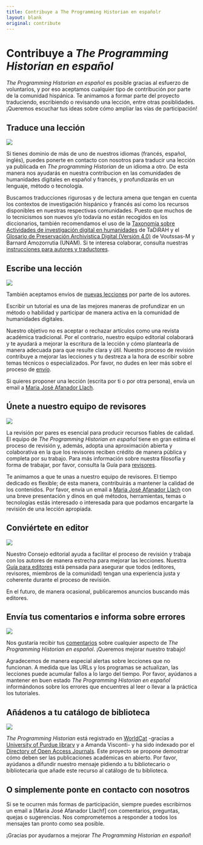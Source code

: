 ```yaml
---
title: Contribuye a The Programming Historian en españolr
layout: blank
original: contribute
---
```


# Contribuye a *The Programming Historian en español*

_The Programming Historian en español_ es posible gracias al esfuerzo de voluntarios, y por eso aceptamos cualquier tipo de contribución por parte de la comunidad hispánica. Te animamos a formar parte del proyecto traduciendo, escribiendo o revisando una lección, entre otras posiblidades. ¡Queremos escuchar tus ideas sobre cómo ampliar las vías de participación!

## Traduce una lección

<img src="/images/translator.png" class="garnish rounded float-right" />

Si tienes dominio de más de uno de nuestros idiomas (francés, español, inglés), puedes ponerte en contacto con nosotros para traducir una lección ya publicada en _The programming Historian_ de un idioma a otro. De esta manera nos ayudarás en nuestra contribucion en las comunidades de humanidades digitales en español y francés, y profundizarás en un lenguaje, método o tecnología.

Buscamos traducciones rigurosas y de lectura amena que tengan en cuenta los contextos de investigación hispánico y francés así como los recursos disponibles en nuestras respectivas comunidades. Puesto que muchos de lo tecnicismos son nuevos y/o todavía no están recogidos en los diccionarios, también recomendamos el uso de la [Taxonomía sobre Actividades de investigación digital en humanidades](http://vocabularios.caicyt.gov.ar/portal/index.php?task=fetchLast&v=42) de TaDiRAH y el [Glosario de Preservación Archivística Digital (Versión 4.0)](http://www.mecd.gob.es/planes-nacionales/dam/jcr:f20a4ba1-0ed2-445d-9be9-b8b0382562ea/mex-glosario-interpares-total0112.pdf) de Voutssas-M y Barnard Amozorrutia (UNAM).
Si te interesa colaborar, consulta nuestras [instrucciones para autores y traductores](/es/guia-para-autores.html).

## Escribe una lección

<img src="/images/author-sm.png" class="garnish rounded float-right" />

También aceptamos envíos de [nuevas lecciones] por parte de los autores.

Escribir un tutorial es una de las mejores maneras de profundizar en un método o habilidad y participar de manera activa en la comunidad de humanidades digitales.

Nuestro objetivo no es aceptar o rechazar artículos como una revista académica tradicional. Por el contrario, nuestro equipo editorial colaborará y te ayudará a mejorar la escritura de la lección y cómo plantearla de manera adecuada para que resulte clara y útil. Nuestro proceso de revisión contribuye a mejorar las lecciones y tu destreza a la hora de escribir sobre temas técnicos o especializados. Por favor, no dudes en leer más sobre el proceso de [envío].

Si quieres proponer una lección (escrita por ti o por otra persona), envía un email a [Maria José Afanador Llach].


## Únete a nuestro equipo de revisores

<img src="/images/reviewer-sm.png" class="garnish rounded float-right" />


La revisión por pares es esencial para producir recursos fiables de calidad. El equipo de _The Programming Historian en español_ tiene en gran estima el proceso de revisión y, además, adopta una aproximación abierta y colaborativa en la que los revisores reciben crédito de manera pública y completa por su trabajo. Para más información sobre nuestra filosofía y forma de trabajar, por favor, consulta la Guía para [revisores].

Te animamos a que te unas a nuestro equipo de revisores. El tiempo dedicado es flexible; de esta manera, contribuirás a mantener la calidad de los contenidos. Por favor, envía un email a [Maria José Afanador Llach] con una breve presentación y dinos en qué métodos, herramientas, temas o tecnologías estás interesado o interesada para que podamos encargarte la revisión de una lección apropiada.


## Conviértete en editor

<img src="/gallery/editor-guidelines.png" class="garnish rounded float-right" />


Nuestro Consejo editorial ayuda a facilitar el proceso de revisión y trabaja con los autores de manera estrecha para mejorar las lecciones. Nuestra [Guía para editores] está pensada para asegurar que todos (editores, revisores, miembros de la comunidad) tengan una experiencia justa y coherente durante el proceso de revisión.

En el futuro, de manera ocasional, publicaremos anuncios buscando más editores.

## Envía tus comentarios e informa sobre errores

<img src="/images/reader-sm.png" class="garnish rounded float-right" />


Nos gustaría recibir tus [comentarios] sobre cualquier aspecto de _The Programming Historian en español_. ¡Queremos mejorar nuestro trabajo!

Agradecemos de manera especial alertas sobre lecciones que no funcionan. A medida que las URLs y los programas se actualizan, las lecciones puede acumular fallos a lo largo del tiempo. Por favor, ayúdanos a mantener en buen estado _The Programming Historian en español_ informándonos sobre los errores que encuentres al leer o llevar a la práctica los tutoriales.


## Añádenos a tu catálogo de biblioteca

<img src="/images/library-catalogue.png" class="garnish float-right" />


_The Programming Historian_ está registrado en [WorldCat] -gracias a [University of Purdue library] y a Amanda Visconti- y ha sido indexado por el [Directory of Open Access Journals].
Este proyecto se propone demostrar cómo deben ser las publicaciones académicas en abierto. Por favor, ayúdanos a difundir nuestro mensaje pidiendo a tu bibliotecario o bibliotecaria que añade este recurso al catálogo de tu biblioteca.



## O simplemente ponte en contacto con nosotros

Si se te ocurren más formas de participación, siempre puedes escribirnos un email a [Maria José Afanador Llachf] con comentarios, preguntas, quejas o sugerencias. Nos comprometemos a responder a todos los mensajes tan pronto como sea posible.

¡Gracias por ayudarnos a mejorar _The Programming Historian en español_!



[nuevas lecciones]: /es/guia-para-autores
[envío]: /es/guia-para-autores
[revisores]: /es/guia-para-revisores
[Guía para editores]: /es/guia-para-revisores
[comentarios]: /es/retroalimentacion
[WorldCat]: http://www.worldcat.org/title/programming-historian/oclc/951537099
[University of Purdue library]: http://purdue-primo-prod.hosted.exlibrisgroup.com/primo_library/libweb/action/dlDisplay.do?vid=PURDUE&search_scope=everything&docId=PURDUE_ALMA51671812890001081&fn=permalink
[Directory of Open Access Journals]: https://doaj.org/toc/2397-2068
[Maria José Afanador Llach]: mailto:mj.afanador28@uniandes.edu.co

